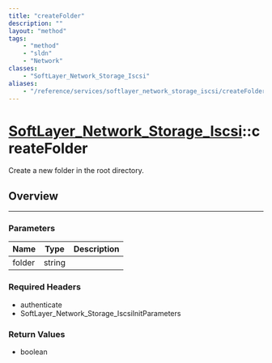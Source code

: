 ```yaml
---
title: "createFolder"
description: ""
layout: "method"
tags:
    - "method"
    - "sldn"
    - "Network"
classes:
    - "SoftLayer_Network_Storage_Iscsi"
aliases:
    - "/reference/services/softlayer_network_storage_iscsi/createFolder"
---
```

# [SoftLayer_Network_Storage_Iscsi](/reference/services/SoftLayer_Network_Storage_Iscsi)::createFolder


Create a new folder in the root directory.


## Overview 


-----

### Parameters 
|Name | Type | Description |
| --- | --- | --- |
|folder| string| |


### Required Headers
* authenticate
* SoftLayer_Network_Storage_IscsiInitParameters


### Return Values
* boolean




